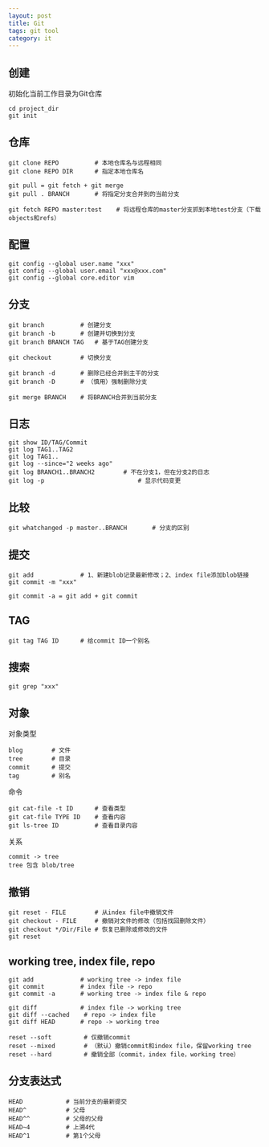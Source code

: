 ```yaml
---
layout: post
title: Git
tags: git tool
category: it
---
```


## 创建

初始化当前工作目录为Git仓库

    cd project_dir
    git init
    
## 仓库

    git clone REPO          # 本地仓库名与远程相同
    git clone REPO DIR      # 指定本地仓库名
    
    git pull = git fetch + git merge
    git pull . BRANCH       # 将指定分支合并到的当前分支
    
    git fetch REPO master:test    # 将远程仓库的master分支抓到本地test分支（下载objects和refs）
        
## 配置

    git config --global user.name "xxx"
    git config --global user.email "xxx@xxx.com"
    git config --global core.editor vim

## 分支
    
    git branch          # 创建分支
    git branch -b       # 创建并切换到分支
    git branch BRANCH TAG   # 基于TAG创建分支
    
    git checkout        # 切换分支

    git branch -d       # 删除已经合并到主干的分支
    git branch -D       # （慎用）强制删除分支

    git merge BRANCH    # 将BRANCH合并到当前分支
    
## 日志

    git show ID/TAG/Commit
    git log TAG1..TAG2
    git log TAG1..
    git log --since="2 weeks ago"
    git log BRANCH1..BRANCH2        # 不在分支1，但在分支2的日志
    git log -p                          # 显示代码变更

## 比较

    git whatchanged -p master..BRANCH       # 分支的区别

## 提交

    git add             # 1、新建blob记录最新修改；2、index file添加blob链接
    git commit -m "xxx"
    
    git commit -a = git add + git commit

## TAG

    git tag TAG ID      # 给commit ID一个别名

## 搜索

    git grep "xxx"

## 对象

对象类型

    blog        # 文件
    tree        # 目录
    commit      # 提交
    tag         # 别名

命令

    git cat-file -t ID      # 查看类型
    git cat-file TYPE ID    # 查看内容
    git ls-tree ID          # 查看目录内容

关系

    commit -> tree 
    tree 包含 blob/tree

## 撤销

    git reset - FILE        # 从index file中撤销文件
    git checkout - FILE     # 撤销对文件的修改（包括找回删除文件）
    git checkout */Dir/File # 恢复已删除或修改的文件
    git reset

## working tree, index file, repo

    git add             # working tree -> index file
    git commit          # index file -> repo
    git commit -a       # working tree -> index file & repo
    
    git diff            # index file -> working tree
    git diff --cached    # repo -> index file
    git diff HEAD       # repo -> working tree
    
    reset --soft         # 仅撤销commit
    reset --mixed        # （默认）撤销commit和index file，保留working tree
    reset --hard         # 撤销全部（commit，index file，working tree）

## 分支表达式

    HEAD            # 当前分支的最新提交
    HEAD^           # 父母
    HEAD^^          # 父母的父母
    HEAD~4          # 上溯4代
    HEAD^1          # 第1个父母

